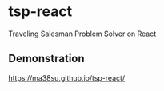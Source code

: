 # tsp-react

Traveling Salesman Problem Solver on React

## Demonstration

https://ma38su.github.io/tsp-react/
